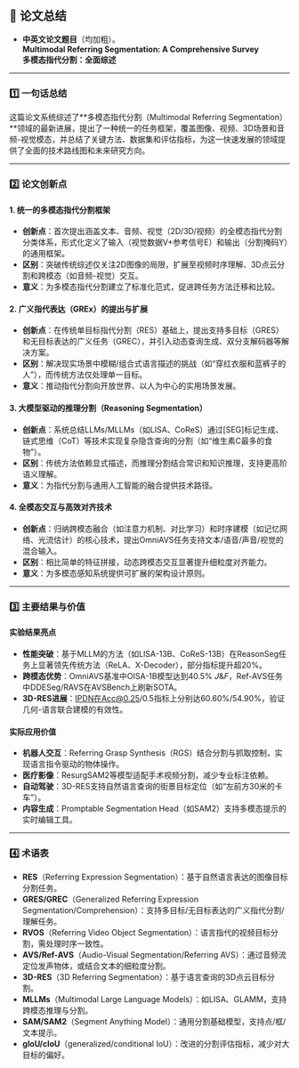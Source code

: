 ## 📄 论文总结

* **中英文论文题目**（均加粗）。  
**Multimodal Referring Segmentation: A Comprehensive Survey**  
**多模态指代分割：全面综述**

---

### 1️⃣ 一句话总结

这篇论文系统综述了**多模态指代分割（Multimodal Referring Segmentation）**领域的最新进展，提出了一种统一的任务框架，覆盖图像、视频、3D场景和音频-视觉模态，并总结了关键方法、数据集和评估指标，为这一快速发展的领域提供了全面的技术路线图和未来研究方向。

---

### 2️⃣ 论文创新点

#### **1. 统一的多模态指代分割框架**  
- **创新点**：首次提出涵盖文本、音频、视觉（2D/3D/视频）的全模态指代分割分类体系，形式化定义了输入（视觉数据V+参考信号E）和输出（分割掩码Y）的通用框架。  
- **区别**：突破传统综述仅关注2D图像的局限，扩展至视频时序理解、3D点云分割和跨模态（如音频-视觉）交互。  
- **意义**：为多模态指代分割建立了标准化范式，促进跨任务方法迁移和比较。

#### **2. 广义指代表达（GREx）的提出与扩展**  
- **创新点**：在传统单目标指代分割（RES）基础上，提出支持多目标（GRES）和无目标表达的广义任务（GREC），并引入动态查询生成、双分支解码器等解决方案。  
- **区别**：解决现实场景中模糊/组合式语言描述的挑战（如“穿红衣服和蓝裤子的人”），而传统方法仅处理单一目标。  
- **意义**：推动指代分割向开放世界、以人为中心的实用场景发展。

#### **3. 大模型驱动的推理分割（Reasoning Segmentation）**  
- **创新点**：系统总结LLMs/MLLMs（如LISA、CoReS）通过[SEG]标记生成、链式思维（CoT）等技术实现复杂隐含查询的分割（如“维生素C最多的食物”）。  
- **区别**：传统方法依赖显式描述，而推理分割结合常识和知识推理，支持更高阶语义理解。  
- **意义**：为指代分割与通用人工智能的融合提供技术路径。

#### **4. 全模态交互与高效对齐技术**  
- **创新点**：归纳跨模态融合（如注意力机制、对比学习）和时序建模（如记忆网络、光流估计）的核心技术，提出OmniAVS任务支持文本/语音/声音/视觉的混合输入。  
- **区别**：相比简单的特征拼接，动态跨模态交互显著提升细粒度对齐能力。  
- **意义**：为多模态感知系统提供可扩展的架构设计原则。

---

### 3️⃣ 主要结果与价值

#### **实验结果亮点**  
- **性能突破**：基于MLLM的方法（如LISA-13B、CoReS-13B）在ReasonSeg任务上显著领先传统方法（ReLA、X-Decoder），部分指标提升超20%。  
- **跨模态优势**：OmniAVS基准中OISA-1B模型达到40.5% *J*&*F*，Ref-AVS任务中DDESeg/RAVS在AVSBench上刷新SOTA。  
- **3D-RES进展**：IPDN在Acc@0.25/0.5指标上分别达60.60%/54.90%，验证几何-语言联合建模的有效性。

#### **实际应用价值**  
- **机器人交互**：Referring Grasp Synthesis（RGS）结合分割与抓取控制，实现语言指令驱动的物体操作。  
- **医疗影像**：ResurgSAM2等模型适配手术视频分割，减少专业标注依赖。  
- **自动驾驶**：3D-RES支持自然语言查询的街景目标定位（如“左前方30米的卡车”）。  
- **内容生成**：Promptable Segmentation Head（如SAM2）支持多模态提示的实时编辑工具。

---

### 4️⃣ 术语表

* **RES**（Referring Expression Segmentation）：基于自然语言表达的图像目标分割任务。  
* **GRES/GREC**（Generalized Referring Expression Segmentation/Comprehension）：支持多目标/无目标表达的广义指代分割/理解任务。  
* **RVOS**（Referring Video Object Segmentation）：语言指代的视频目标分割，需处理时序一致性。  
* **AVS/Ref-AVS**（Audio-Visual Segmentation/Referring AVS）：通过音频流定位发声物体，或结合文本的细粒度分割。  
* **3D-RES**（3D Referring Segmentation）：基于语言查询的3D点云目标分割。  
* **MLLMs**（Multimodal Large Language Models）：如LISA、GLAMM，支持跨模态推理与分割。  
* **SAM/SAM2**（Segment Anything Model）：通用分割基础模型，支持点/框/文本提示。  
* **gIoU/cIoU**（generalized/conditional IoU）：改进的分割评估指标，减少对大目标的偏好。